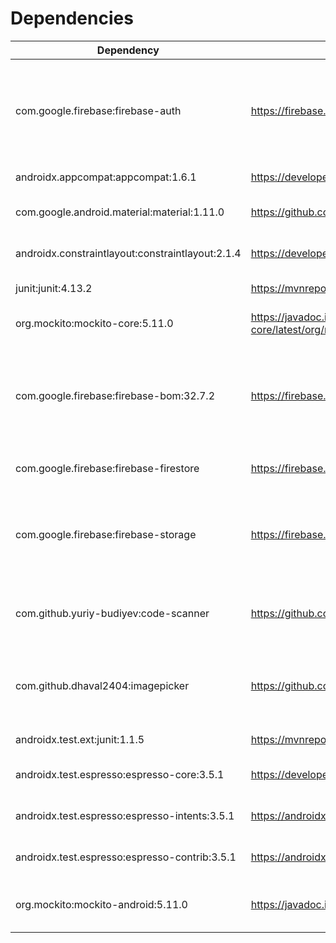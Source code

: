 # Dependencies


| Dependency                                     | URL                                                                             | Use Case
| ---------------------------------------------- | ------------------------------------------------------------------------------- | ----------------------------------------------
com.google.firebase:firebase-auth                | https://firebase.google.com/docs/auth                                           | For providing authentication services for users so they can be identified between app occurances
androidx.appcompat:appcompat:1.6.1               | https://developer.android.com/jetpack/androidx/releases/appcompat               | Standard activity library 
com.google.android.material:material:1.11.0      | https://github.com/material-components/material-components-android              | Standard material UI elements 
androidx.constraintlayout:constraintlayout:2.1.4 | https://developer.android.com/jetpack/androidx/releases/constraintlayout        | Standard constraint layout for xml
junit:junit:4.13.2                               | https://mvnrepository.com/artifact/junit/junit/4.13.2                           | Standard junit unit tests
org.mockito:mockito-core:5.11.0                  | https://javadoc.io/doc/org.mockito/mockito-core/latest/org/mockito/Mockito.html | Mocking objects for unit testing
com.google.firebase:firebase-bom:32.7.2          | https://firebase.google.com/support/release-notes/android                       | Firebase database connection that contains all the data including the photos and all users 
com.google.firebase:firebase-firestore           | https://firebase.google.com/docs/firestore/quickstart                           | Firebase firestore connection 
com.google.firebase:firebase-storage             | https://firebase.google.com/docs/storage                                        | Firebase storage connection that allows us to access all the stored information 
com.github.yuriy-budiyev:code-scanner            | https://github.com/yuriy-budiyev/code-scanner                                   | QR Code scanner that the user will use to join an event
com.github.dhaval2404:imagepicker                | https://github.com/Dhaval2404/ImagePicker                                       | To upload photos from device to be used as a profile picture for the user 
androidx.test.ext:junit:1.1.5                    | https://mvnrepository.com/artifact/org.junit                                    | Standard junit library 
androidx.test.espresso:espresso-core:3.5.1       | https://developer.android.com/jetpack/androidx/releases/test                    | Standard espresso testing library 
androidx.test.espresso:espresso-intents:3.5.1    | https://androidx.tech/artifacts/test.espresso/espresso-intents/                 | Espresso intent functions 
androidx.test.espresso:espresso-contrib:3.5.1    | https://androidx.tech/artifacts/test.espresso/espresso-contrib/                 | Espresso contrib functions 
org.mockito:mockito-android:5.11.0               | https://javadoc.io/doc/org.mockito/mockito-android/latest/index.html            | Mockito android library for unit testing 
